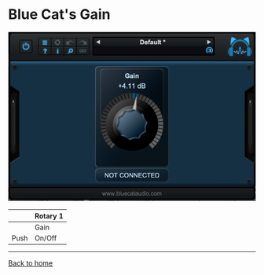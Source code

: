 # Blue Cat's Gain

![logo](../assets/BlueCatGain.png)

|      | Rotary 1 |
|------|----------|
|      | Gain     | 
| Push | On/Off   |

---
[Back to home](../)